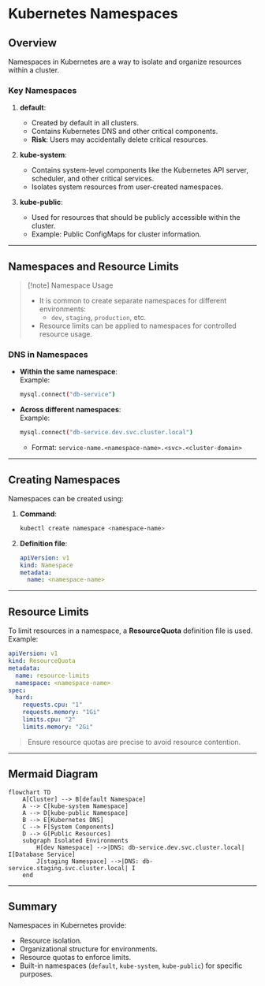 # Kubernetes Namespaces

## Overview

Namespaces in Kubernetes are a way to isolate and organize resources within a cluster.

### Key Namespaces

1. **default**:
    
    - Created by default in all clusters.
    - Contains Kubernetes DNS and other critical components.
    - **Risk**: Users may accidentally delete critical resources.
2. **kube-system**:
    
    - Contains system-level components like the Kubernetes API server, scheduler, and other critical services.
    - Isolates system resources from user-created namespaces.
3. **kube-public**:
    
    - Used for resources that should be publicly accessible within the cluster.
    - Example: Public ConfigMaps for cluster information.

---

## Namespaces and Resource Limits

> [!note] Namespace Usage
> 
> - It is common to create separate namespaces for different environments:
>     - `dev`, `staging`, `production`, etc.
> - Resource limits can be applied to namespaces for controlled resource usage.

### DNS in Namespaces

- **Within the same namespace**:  
    Example:
    
    ```bash
    mysql.connect("db-service")
    ```
    
- **Across different namespaces**:  
    Example:
    
    ```bash
    mysql.connect("db-service.dev.svc.cluster.local")
    ```
    
    - Format: `service-name.<namespace-name>.<svc>.<cluster-domain>`

---

## Creating Namespaces

Namespaces can be created using:

1. **Command**:
    
    ```bash
    kubectl create namespace <namespace-name>
    ```
    
2. **Definition file**:
    
    ```yaml
    apiVersion: v1
    kind: Namespace
    metadata:
      name: <namespace-name>
    ```
    

---

## Resource Limits

To limit resources in a namespace, a **ResourceQuota** definition file is used. Example:

```yaml
apiVersion: v1
kind: ResourceQuota
metadata:
  name: resource-limits
  namespace: <namespace-name>
spec:
  hard:
    requests.cpu: "1"
    requests.memory: "1Gi"
    limits.cpu: "2"
    limits.memory: "2Gi"
```

> Ensure resource quotas are precise to avoid resource contention.

---

## Mermaid Diagram

```mermaid
flowchart TD
    A[Cluster] --> B[default Namespace]
    A --> C[kube-system Namespace]
    A --> D[kube-public Namespace]
    B --> E[Kubernetes DNS]
    C --> F[System Components]
    D --> G[Public Resources]
    subgraph Isolated Environments
        H[dev Namespace] -->|DNS: db-service.dev.svc.cluster.local| I[Database Service]
        J[staging Namespace] -->|DNS: db-service.staging.svc.cluster.local| I
    end
```

---

## Summary

Namespaces in Kubernetes provide:

- Resource isolation.
- Organizational structure for environments.
- Resource quotas to enforce limits.
- Built-in namespaces (`default`, `kube-system`, `kube-public`) for specific purposes.
